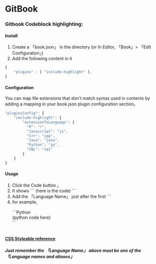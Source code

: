 # GitBook

### Gitbook Codeblock highlighting:
#### Install
1. Create a 「book.json」 in the directory (or In Editor, 「Book」> 「Edit Configuration」)
2. Add the following content in it
```Javascript
{
    "plugins" : [ "include-highlight" ],
}
```
#### Configuration
You can map file extensions that don't match syntax used in contents by adding a mapping in your book.json plugin configuration section。
```Javascript
"pluginsConfig": {
    "include-highlight": {
        "extensionToLanguage": {
          "R": "r",
          "Javascript": "js",
          "C++": "cpp",
          "Java": "java",
          "Python": "py",
          "SQL": "sql"
        }
    }
}
```
#### Usage
1. Click the Code button 。
2. It shows \`\`\` (here is the code) \`\`\` 
3. Add the 「Language Name」 just after the first \`\`\`
4. for example,<br><br>
\`\`\`Python<br>
(python code here)<br>
\`\`\`<br><br>

#### [CSS Styleable reference](http://highlightjs.readthedocs.org/en/latest/css-classes-reference.html)
##### Just remember the 「Language Name」 above must be one of the 「Language names and aliases」


 


